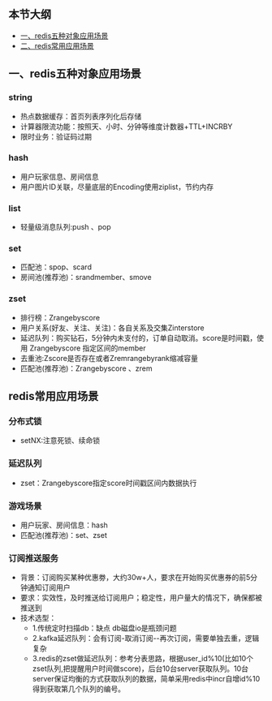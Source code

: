 

## 本节大纲
* [一、redis五种对象应用场景](#1)
* [二、redis常用应用场景](#2)
## 一、redis五种对象应用场景

### string

* 热点数据缓存：首页列表序列化后存储
* 计算器限流功能：按照天、小时、分钟等维度计数器+TTL+INCRBY
* 限时业务：验证码过期

### hash
* 用户玩家信息、房间信息
* 用户图片ID关联，尽量底层的Encoding使用ziplist，节约内存

### list
* 轻量级消息队列:push 、pop

### set
* 匹配池：spop、scard
* 房间池(推荐池)：srandmember、smove

### zset
* 排行榜：Zrangebyscore
* 用户关系(好友、关注、关注)：各自关系及交集Zinterstore
* 延迟队列：购买钻石，5分钟内未支付的，订单自动取消。score是时间戳，使用 Zrangebyscore 指定区间的member
* 去重池:Zscore是否存在或者Zremrangebyrank缩减容量
* 匹配池(推荐池)：Zrangebyscore 、zrem

## redis常用应用场景
### 分布式锁
* setNX:注意死锁、续命锁
### 延迟队列
* zset：Zrangebyscore指定score时间戳区间内数据执行
### 游戏场景
* 用户玩家、房间信息：hash
* 匹配池(推荐池)：set、zset
### 订阅推送服务
* 背景：订阅购买某种优惠劵，大约30w+人，要求在开始购买优惠券的前5分钟通知订阅用户
* 要求：实效性，及时推送给订阅用户；稳定性，用户量大的情况下，确保都被推送到
* 技术选型：
  - 1.传统定时扫描db：缺点 db磁盘io是瓶颈问题
  - 2.kafka延迟队列：会有订阅-取消订阅--再次订阅，需要单独去重，逻辑复杂
  - 3.redis的zset做延迟队列：参考分表思路，根据user_id%10(比如10个zset队列,把提醒用户时间做score)，后台10台server获取队列。10台server保证均衡的方式获取队列的数据，简单采用redis中incr自增id%10得到获取第几个队列的编号。
